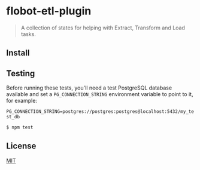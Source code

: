 # flobot-etl-plugin

> A collection of states for helping with Extract, Transform and Load tasks.

## <a name="install"></a>Install


## <a name="test"></a>Testing

Before running these tests, you'll need a test PostgreSQL database available and set a `PG_CONNECTION_STRING` environment variable to point to it, for example:

```PG_CONNECTION_STRING=postgres://postgres:postgres@localhost:5432/my_test_db```


```bash
$ npm test
```


## <a name="license"></a>License

[MIT](https://github.com/wmfs/flobot-etl-plugin/blob/master/LICENSE)
